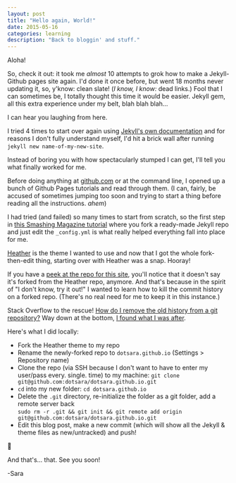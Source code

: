 ```yaml
---
layout: post
title: "Hello again, World!"
date: 2015-05-16
categories: learning
description: "Back to bloggin' and stuff."
---
```


Aloha!

So, check it out: it took me _almost_ 10 attempts to grok how to make a Jekyll-Github pages site again. I'd done it once before, but went 18 months never updating it, so, y'know: clean slate! (_I know, I know:_ dead links.) Fool that I can sometimes be, I totally thought this time it would be easier. Jekyll gem, all this extra experience under my belt, blah blah blah…&nbsp;

I can hear you laughing from here.

I tried 4 times to start over again using [Jekyll's own documentation](http://jekyllrb.com/docs/home/) and for reasons I don't fully understand myself, I'd hit a brick wall after running `jekyll new name-of-my-new-site`.

Instead of boring you with how spectacularly stumped I can get, I'll tell you what finally worked for me.

Before doing anything at [github.com](https://github.com) or at the command line, I opened up a bunch of Github Pages tutorials and read through them. (I can, fairly, be accused of sometimes jumping too soon and trying to start a thing before reading all the instructions. _ahem_)

I had tried (and failed) so many times to start from scratch, so the first step in [this Smashing Magazine tutorial](http://www.smashingmagazine.com/2014/08/01/build-blog-jekyll-github-pages/) where you fork a ready-made Jekyll repo and just edit the `_config.yml` is what really helped everything fall into place for me.

[Heather](http://jxnblk.com/Heather) is the theme I wanted to use and now that I got the whole fork-then-edit thing, starting over with Heather was a snap. Hooray!

If you have a [peek at the repo for this site](https://github.com/dotsara/dotsara.github.io), you'll notice that it doesn't say it's forked from the Heather repo, anymore. And that's because in the spirit of "I don't know, try it out!" I wanted to learn how to kill the commit history on a forked repo. (There's no real need for me to keep it in this instance.)

Stack Overflow to the rescue! [How do I remove the old history from a git repository?](http://stackoverflow.com/questions/4515580/how-do-i-remove-the-old-history-from-a-git-repository) Way down at the bottom, [I found what I was after](http://stackoverflow.com/a/28081807).

Here's what I did locally:

* Fork the Heather theme to my repo
* Rename the newly-forked repo to `dotsara.github.io` (Settings > Repository name)
* Clone the repo (via SSH because I don't want to have to enter my user/pass every. single. time) to my machine: `git clone git@github.com:dotsara/dotsara.github.io.git`
* `cd` into my new folder: `cd dotsara.github.io`
* Delete the `.git` directory, re-initialize the folder as a git folder, add a remote server back   
   `sudo rm -r .git && git init && git remote add origin git@github.com:dotsara/dotsara.github.io.git`
* Edit this blog post, make a new commit (which will show all the Jekyll & theme files as new/untracked) and push!

:tada:

And that's…&nbsp;that. See you soon!

-Sara
